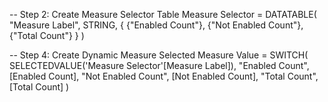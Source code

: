 -- Step 2: Create Measure Selector Table
Measure Selector = DATATABLE(
    "Measure Label", STRING,
    {
        {"Enabled Count"},
        {"Not Enabled Count"},
        {"Total Count"}
    }
)

-- Step 4: Create Dynamic Measure
Selected Measure Value = 
SWITCH(
    SELECTEDVALUE('Measure Selector'[Measure Label]),
    "Enabled Count", [Enabled Count],
    "Not Enabled Count", [Not Enabled Count],
    "Total Count", [Total Count]
)